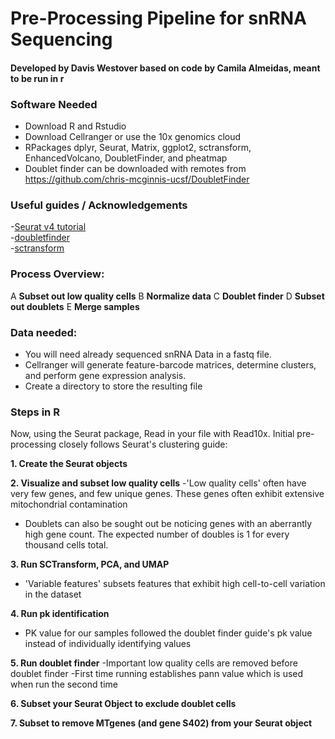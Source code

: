 # Pre-Processing Pipeline for snRNA Sequencing
#### Developed by Davis Westover based on code by Camila Almeidas, meant to be run in r

### Software Needed

 - Download R and Rstudio
 - Download Cellranger or use the 10x genomics cloud
 - RPackages dplyr, Seurat, Matrix, ggplot2, sctransform, EnhancedVolcano, DoubletFinder, and pheatmap
 - Doublet finder can be downloaded with remotes from https://github.com/chris-mcginnis-ucsf/DoubletFinder

### Useful guides / Acknowledgements
-[Seurat v4 tutorial](https://satijalab.org/seurat/articles/pbmc3k_tutorial/)\
-[doubletfinder](https://github.com/chris-mcginnis-ucsf/DoubletFinder/)\
-[sctransform](https://satijalab.org/seurat/articles/sctransform_vignette.html/)

### Process Overview:
A **Subset out low quality cells**
B **Normalize data**
C **Doublet finder**
D **Subset out doublets**
E **Merge samples**


### Data needed:
- You will need already sequenced snRNA Data in a fastq file.
- Cellranger will generate feature-barcode matrices, determine clusters, and perform gene expression analysis.
- Create a directory to store the resulting file

### Steps in R
Now, using the Seurat package, Read in your file with Read10x.
Initial pre-processing closely follows Seurat's clustering guide:

**1. Create the Seurat objects**

**2. Visualize and subset low quality cells**
  -'Low quality cells' often have very few genes, and few unique genes. These genes often exhibit extensive mitochondrial contamination
  - Doublets can also be sought out be noticing genes with an aberrantly high gene count. The expected number of doubles is 1 for every thousand cells total.
  
  
**3. Run SCTransform, PCA, and UMAP**
  - 'Variable features' subsets features that exhibit high cell-to-cell variation in the dataset
    
**4. Run pk identification**
  - PK value for our samples followed the doublet finder guide's pk value instead of individually identifying values

**5. Run doublet finder**
    -Important low quality cells are removed before doublet finder
    -First time running establishes pann value which is used when run the second time
    
**6. Subset your Seurat Object to exclude doublet cells**

**7. Subset to remove MTgenes (and gene S402) from your Seurat object**
